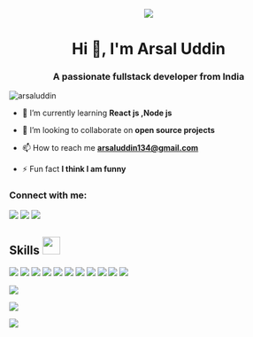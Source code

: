 
 <p align="center"><img src="https://theninehertz.com/wp-content/uploads/2020/06/full-stack-development.gif"/></p>
<h1 align="center">Hi 👋, I'm Arsal Uddin</h1>
<h3 align="center">A passionate fullstack developer from India</h3>

<p align="left"> <img src="https://komarev.com/ghpvc/?username=arsaluddin&label=Profile%20views&color=0e75b6&style=flat" alt="arsaluddin" /> </p>

- 🌱 I’m currently learning **React js ,Node js**

- 👯 I’m looking to collaborate on **open source projects**

- 📫 How to reach me **arsaluddin134@gmail.com**

- ⚡ Fun fact **I think I am funny**

<h3 align="left">Connect with me:</h3>
<p align="left">
<a href="https://www.linkedin.com/in/arsal-uddin-297134217/" target="blank"><img src="https://skillicons.dev/icons?i=linkedin"/></a>
<a href="https://www.instagram.com/arsal302" target="blank"><img src="https://skillicons.dev/icons?i=instagram"/></a>
<a href="https://twitter.com/arsaluddin8" target="blank"><img src="https://skillicons.dev/icons?i=twitter"/></a>
</p>

<h2> Skills <img src = "https://media2.giphy.com/media/QssGEmpkyEOhBCb7e1/giphy.gif?cid=ecf05e47a0n3gi1bfqntqmob8g9aid1oyj2wr3ds3mg700bl&rid=giphy.gif" width = 32px> </h2>
<p align = "start">
   <img src="https://skillicons.dev/icons?i=html"/>
   <img src="https://skillicons.dev/icons?i=css"/>
   <img src="https://skillicons.dev/icons?i=tailwind"/>
   <img src="https://skillicons.dev/icons?i=bootstrap"/>
   <img src="https://skillicons.dev/icons?i=js"/>
   <img src="https://skillicons.dev/icons?i=react"/> 
  <img src="https://skillicons.dev/icons?i=nodejs"/>
  <img src="https://skillicons.dev/icons?i=express"/>
  <img src="https://skillicons.dev/icons?i=java"/>
  <img src="https://skillicons.dev/icons?i=mysql"/>
  <img src="https://skillicons.dev/icons?i=mongodb"/>
</p>
<!-- <h3 align="left">Languages and Tools:</h3>
<p align="left"> <a href="https://getbootstrap.com" target="_blank" rel="noreferrer"> <img src="https://raw.githubusercontent.com/devicons/devicon/master/icons/bootstrap/bootstrap-plain-wordmark.svg" alt="bootstrap" width="40" height="40"/> </a> <a href="https://www.w3schools.com/css/" target="_blank" rel="noreferrer"> <img src="https://raw.githubusercontent.com/devicons/devicon/master/icons/css3/css3-original-wordmark.svg" alt="css3" width="40" height="40"/> </a> <a href="https://expressjs.com" target="_blank" rel="noreferrer"> <img src="https://raw.githubusercontent.com/devicons/devicon/master/icons/express/express-original-wordmark.svg" alt="express" width="40" height="40"/> </a> <a href="https://www.w3.org/html/" target="_blank" rel="noreferrer"> <img src="https://raw.githubusercontent.com/devicons/devicon/master/icons/html5/html5-original-wordmark.svg" alt="html5" width="40" height="40"/> </a> <a href="https://www.java.com" target="_blank" rel="noreferrer"> <img src="https://raw.githubusercontent.com/devicons/devicon/master/icons/java/java-original.svg" alt="java" width="40" height="40"/> </a> <a href="https://developer.mozilla.org/en-US/docs/Web/JavaScript" target="_blank" rel="noreferrer"> <img src="https://raw.githubusercontent.com/devicons/devicon/master/icons/javascript/javascript-original.svg" alt="javascript" width="40" height="40"/> </a> <a href="https://www.mongodb.com/" target="_blank" rel="noreferrer"> <img src="https://raw.githubusercontent.com/devicons/devicon/master/icons/mongodb/mongodb-original-wordmark.svg" alt="mongodb" width="40" height="40"/> </a> <a href="https://nodejs.org" target="_blank" rel="noreferrer"> <img src="https://raw.githubusercontent.com/devicons/devicon/master/icons/nodejs/nodejs-original-wordmark.svg" alt="nodejs" width="40" height="40"/> </a> <a href="https://reactjs.org/" target="_blank" rel="noreferrer"> <img src="https://raw.githubusercontent.com/devicons/devicon/master/icons/react/react-original-wordmark.svg" alt="react" width="40" height="40"/> </a> </p> -->


<p>
  <img src="https://github-readme-stats.vercel.app/api?username=Arsaluddin&show_icons=true&theme=transparent"/>
</p>
 <p>
    <img src="https://streak-stats.demolab.com/?user=Arsaluddin&theme=dark"/>
 </p>  
 <p>
     <img src="https://github-readme-stats.vercel.app/api/top-langs/?username=Arsaluddin&hide_progress=false&theme=dark"/>
  </p>
<!-- <p>&nbsp;<img align="center" src="https://github-readme-stats.vercel.app/api?username=arsaluddin&show_icons=true&locale=en" alt="arsaluddin" /></p> -->



